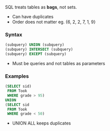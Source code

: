 SQL treats tables as **bags**, not sets.
- Can have duplicates
- Order does not matter
eg. {6, 2, 2, 7, 1, 9}

### Syntax
```sql
(subquery) UNION (subquery)
(subquery) INTERSECT (subquery)
(subquery) EXCEPT (subquery)
```
- Must be queries and not tables as parameters

### Examples
```sql
(SELECT sid)
 FROM Took
 WHERE grade > 95)
UNION
(SELECT sid
 FROM Took
 WHERE grade < 50)
```

- UNION ALL keeps duplicates